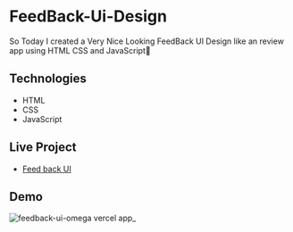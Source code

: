 # FeedBack-Ui-Design

So Today I created a Very Nice Looking FeedBack UI Design like an review app using HTML CSS and JavaScript🙂


## Technologies 
- HTML 
- CSS 
- JavaScript 


## Live Project
- [Feed back UI](feedback-ui-omega.vercel.app
)


## Demo 
![feedback-ui-omega vercel app_](https://user-images.githubusercontent.com/95171638/153339662-7bd91234-f509-4f75-97a6-1a771c183ad1.png)
